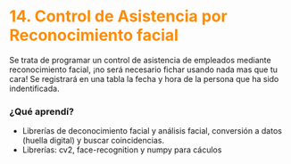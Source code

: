 # <font color='darkorange'>14. Control de Asistencia por Reconocimiento facial</font>
Se trata de programar un control de asistencia de empleados mediante reconocimiento facial, ¡no será necesario fichar usando nada mas que tu cara! Se registrará en una tabla la fecha y hora de la persona que ha sido indentificada.

### ¿Qué aprendí?
- Librerías de deconocimiento facial y análisis facial, conversión a datos (huella digital) y buscar coincidencias.
- Librerías: cv2, face-recognition y numpy para cáculos